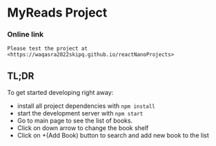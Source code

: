 # MyReads Project
### Online link
    Please test the project at <https://waqasra2022skipq.github.io/reactNanoProjects>
## TL;DR

To get started developing right away:

- install all project dependencies with `npm install`
- start the development server with `npm start`
- Go to main page to see the list of books.
- Click on down arrow to change the book shelf
- Click on +(Add Book) button to search and add new book to the list